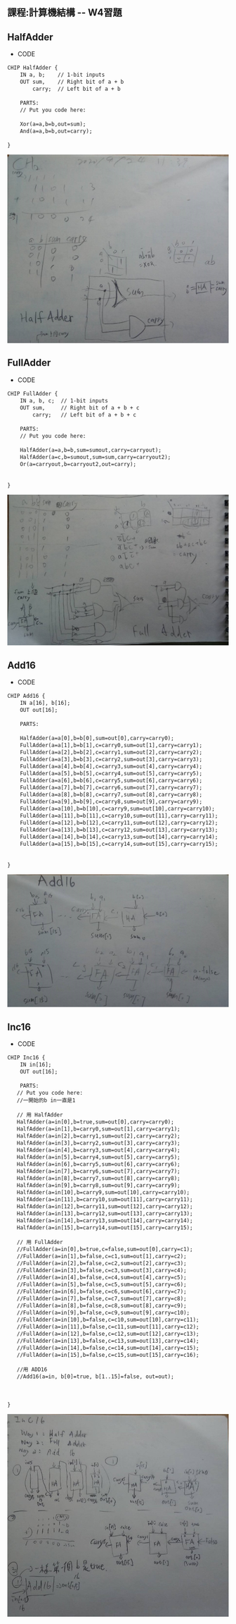 ## 課程:計算機結構 -- W4習題

## HalfAdder
* CODE
<pre><code>CHIP HalfAdder {
    IN a, b;    // 1-bit inputs
    OUT sum,    // Right bit of a + b 
        carry;  // Left bit of a + b

    PARTS:
    // Put you code here:
    
    Xor(a=a,b=b,out=sum);
    And(a=a,b=b,out=carry);

}</code></pre>
![image](https://github.com/AIONLin/co109a/blob/master/Pics/WeeK4_Inc16/HalfAdder.jpg)

## FullAdder
* CODE
<pre><code>CHIP FullAdder {
    IN a, b, c;  // 1-bit inputs
    OUT sum,     // Right bit of a + b + c
        carry;   // Left bit of a + b + c

    PARTS:
    // Put you code here:

    HalfAdder(a=a,b=b,sum=sumout,carry=carryout);
    HalfAdder(a=c,b=sumout,sum=sum,carry=carryout2);
    Or(a=carryout,b=carryout2,out=carry);
    

}</code></pre>
![image](https://github.com/AIONLin/co109a/blob/master/Pics/WeeK4_Inc16/FullAdder.jpg)



## Add16
* CODE
<pre><code>CHIP Add16 {
    IN a[16], b[16];
    OUT out[16];

    PARTS:

    HalfAdder(a=a[0],b=b[0],sum=out[0],carry=carry0);
    FullAdder(a=a[1],b=b[1],c=carry0,sum=out[1],carry=carry1);
    FullAdder(a=a[2],b=b[2],c=carry1,sum=out[2],carry=carry2);    
    FullAdder(a=a[3],b=b[3],c=carry2,sum=out[3],carry=carry3);
    FullAdder(a=a[4],b=b[4],c=carry3,sum=out[4],carry=carry4);
    FullAdder(a=a[5],b=b[5],c=carry4,sum=out[5],carry=carry5);
    FullAdder(a=a[6],b=b[6],c=carry5,sum=out[6],carry=carry6);
    FullAdder(a=a[7],b=b[7],c=carry6,sum=out[7],carry=carry7);
    FullAdder(a=a[8],b=b[8],c=carry7,sum=out[8],carry=carry8);
    FullAdder(a=a[9],b=b[9],c=carry8,sum=out[9],carry=carry9);
    FullAdder(a=a[10],b=b[10],c=carry9,sum=out[10],carry=carry10);
    FullAdder(a=a[11],b=b[11],c=carry10,sum=out[11],carry=carry11);
    FullAdder(a=a[12],b=b[12],c=carry11,sum=out[12],carry=carry12);
    FullAdder(a=a[13],b=b[13],c=carry12,sum=out[13],carry=carry13);
    FullAdder(a=a[14],b=b[14],c=carry13,sum=out[14],carry=carry14);
    FullAdder(a=a[15],b=b[15],c=carry14,sum=out[15],carry=carry15);


}</code></pre>
![image](https://github.com/AIONLin/co109a/blob/master/Pics/WeeK4_Inc16/ADD16.jpg)

## Inc16
* CODE
<pre><code>CHIP Inc16 {
    IN in[16];
    OUT out[16];

    PARTS:
   // Put you code here:
   //一開始的b in一直是1

   // 用 HalfAdder 
   HalfAdder(a=in[0],b=true,sum=out[0],carry=carry0);       
   HalfAdder(a=in[1],b=carry0,sum=out[1],carry=carry1);
   HalfAdder(a=in[2],b=carry1,sum=out[2],carry=carry2);
   HalfAdder(a=in[3],b=carry2,sum=out[3],carry=carry3);
   HalfAdder(a=in[4],b=carry3,sum=out[4],carry=carry4);
   HalfAdder(a=in[5],b=carry4,sum=out[5],carry=carry5);
   HalfAdder(a=in[6],b=carry5,sum=out[6],carry=carry6);
   HalfAdder(a=in[7],b=carry6,sum=out[7],carry=carry7);
   HalfAdder(a=in[8],b=carry7,sum=out[8],carry=carry8);
   HalfAdder(a=in[9],b=carry8,sum=out[9],carry=carry9);
   HalfAdder(a=in[10],b=carry9,sum=out[10],carry=carry10);
   HalfAdder(a=in[11],b=carry10,sum=out[11],carry=carry11);
   HalfAdder(a=in[12],b=carry11,sum=out[12],carry=carry12);
   HalfAdder(a=in[13],b=carry12,sum=out[13],carry=carry13);
   HalfAdder(a=in[14],b=carry13,sum=out[14],carry=carry14);
   HalfAdder(a=in[15],b=carry14,sum=out[15],carry=carry15);

   // 用 FullAdder 
   //FullAdder(a=in[0],b=true,c=false,sum=out[0],carry=c1); 
   //FullAdder(a=in[1],b=false,c=c1,sum=out[1],carry=c2);
   //FullAdder(a=in[2],b=false,c=c2,sum=out[2],carry=c3);
   //FullAdder(a=in[3],b=false,c=c3,sum=out[3],carry=c4);
   //FullAdder(a=in[4],b=false,c=c4,sum=out[4],carry=c5);
   //FullAdder(a=in[5],b=false,c=c5,sum=out[5],carry=c6);
   //FullAdder(a=in[6],b=false,c=c6,sum=out[6],carry=c7);
   //FullAdder(a=in[7],b=false,c=c7,sum=out[7],carry=c8);
   //FullAdder(a=in[8],b=false,c=c8,sum=out[8],carry=c9);
   //FullAdder(a=in[9],b=false,c=c9,sum=out[9],carry=c10);
   //FullAdder(a=in[10],b=false,c=c10,sum=out[10],carry=c11);
   //FullAdder(a=in[11],b=false,c=c11,sum=out[11],carry=c12);
   //FullAdder(a=in[12],b=false,c=c12,sum=out[12],carry=c13);
   //FullAdder(a=in[13],b=false,c=c13,sum=out[13],carry=c14);
   //FullAdder(a=in[14],b=false,c=c14,sum=out[14],carry=c15);
   //FullAdder(a=in[15],b=false,c=c15,sum=out[15],carry=c16);

   //用 ADD16 
   //Add16(a=in, b[0]=true, b[1..15]=false, out=out);



}</code></pre>
![image](https://github.com/AIONLin/co109a/blob/master/Pics/WeeK4_Inc16/INC16.jpg)
